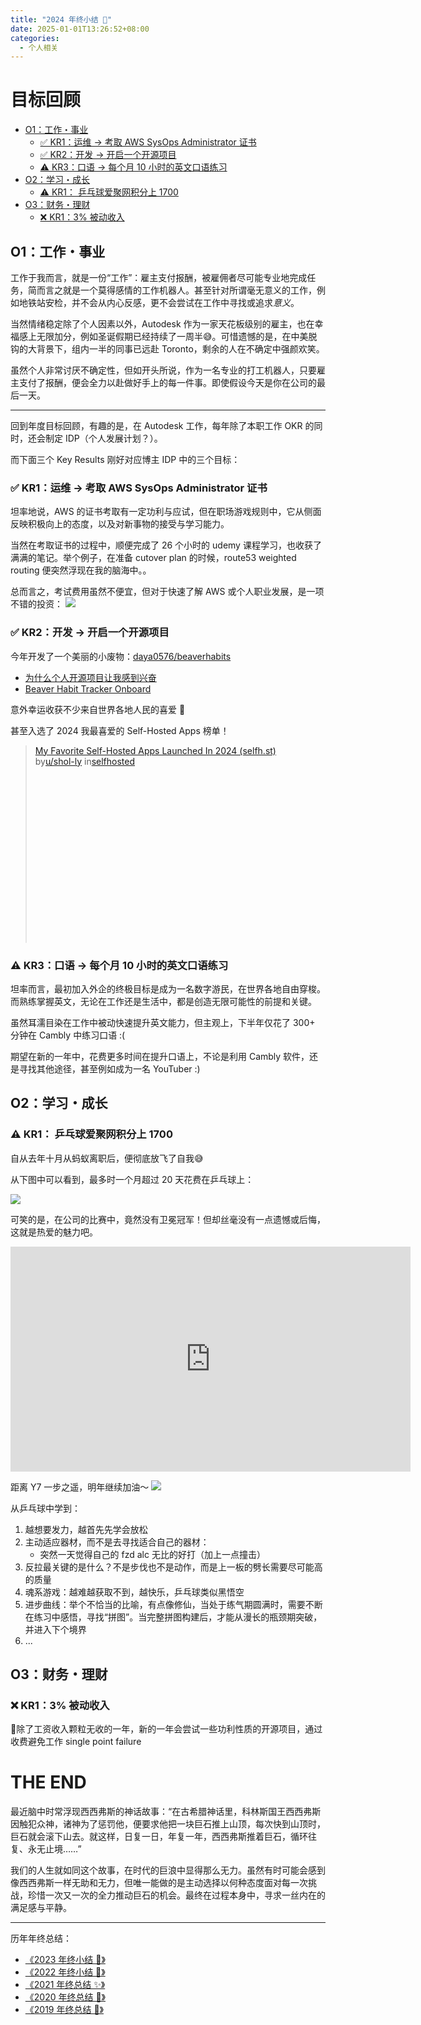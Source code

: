 ```yaml
---
title: "2024 年终小结 🦫"
date: 2025-01-01T13:26:52+08:00
categories:
  - 个人相关
---
```


# 目标回顾
- [O1：工作・事业](#o1：工作・事业)
  - [✅ KR1：运维 -> 考取 AWS SysOps Administrator 证书](#✅kr1：运维考取-aws-sysops-administrator证书)
  - [✅ KR2：开发 -> 开启一个开源项目](#✅kr2：开发开启一个开源项目)
  - [⚠️ KR3：口语 -> 每个月 10 小时的英文口语练习](#⚠️kr3：口语每个月-10小时的英文口语练习)
- [O2：学习・成长](#o2：学习・成长)
  - [⚠️ KR1： 乒乓球爱聚网积分上 1700](#⚠️kr1：乒乓球爱聚网积分上-1700)
- [O3：财务・理财](#o3：财务・理财)
  - [❌ KR1：3% 被动收入](#❌kr1：3被动收入)


## O1：工作・事业
工作于我而言，就是一份“工作”：雇主支付报酬，被雇佣者尽可能专业地完成任务，简而言之就是一个莫得感情的工作机器人。甚至针对所谓毫无意义的工作，例如地铁站安检，并不会从内心反感，更不会尝试在工作中寻找或追求*意义*。

当然情绪稳定除了个人因素以外，Autodesk 作为一家天花板级别的雇主，也在幸福感上无限加分，例如圣诞假期已经持续了一周半😅。可惜遗憾的是，在中美脱钩的大背景下，组内一半的同事已远赴 Toronto，剩余的人在不确定中强颜欢笑。

虽然个人非常讨厌不确定性，但如开头所说，作为一名专业的打工机器人，只要雇主支付了报酬，便会全力以赴做好手上的每一件事。即使假设今天是你在公司的最后一天。

---

回到年度目标回顾，有趣的是，在 Autodesk 工作，每年除了本职工作 OKR 的同时，还会制定 IDP（个人发展计划？）。

而下面三个 Key Results 刚好对应博主 IDP 中的三个目标：

### ✅ KR1：运维 -> 考取 AWS SysOps Administrator 证书
坦率地说，AWS 的证书考取有一定功利与应试，但在职场游戏规则中，它从侧面反映积极向上的态度，以及对新事物的接受与学习能力。

当然在考取证书的过程中，顺便完成了 26 个小时的 udemy 课程学习，也收获了满满的笔记。举个例子，在准备 cutover plan 的时候，route53 weighted routing 便突然浮现在我的脑海中。。

总而言之，考试费用虽然不便宜，但对于快速了解 AWS 或个人职业发展，是一项不错的投资：
![](/images/blog/global/17357148148964.jpg)

### ✅ KR2：开发 -> 开启一个开源项目
今年开发了一个美丽的小废物：[daya0576/beaverhabits](https://github.com/daya0576/beaverhabits)
- [为什么个人开源项目让我感到兴奋](/blog/20241116/open-source-feedback-loop/)
- [Beaver Habit Tracker Onboard](https://github.com/daya0576/beaverhabits/wiki/Beaver-Habit-Tracker-Onboard)

意外幸运收获不少来自世界各地人民的喜爱 🥰

甚至入选了 2024 我最喜爱的 Self-Hosted Apps 榜单！

<blockquote class="reddit-embed-bq" style="height:316px" data-embed-locale="en-EN" data-embed-theme="dark" data-embed-height="316"><a href="https://www.reddit.com/r/selfhosted/comments/1hpmmyp/my_favorite_selfhosted_apps_launched_in_2024/">My Favorite Self-Hosted Apps Launched In 2024 (selfh.st)</a><br> by<a href="https://www.reddit.com/user/shol-ly/">u/shol-ly</a> in<a href="https://www.reddit.com/r/selfhosted/">selfhosted</a></blockquote><script async="" src="https://embed.reddit.com/widgets.js" charset="UTF-8"></script>


### ⚠️ KR3：口语 -> 每个月 10 小时的英文口语练习
坦率而言，最初加入外企的终极目标是成为一名数字游民，在世界各地自由穿梭。而熟练掌握英文，无论在工作还是生活中，都是创造无限可能性的前提和关键。

虽然耳濡目染在工作中被动快速提升英文能力，但主观上，下半年仅花了 300+ 分钟在 Cambly 中练习口语 :(

期望在新的一年中，花费更多时间在提升口语上，不论是利用 Cambly 软件，还是寻找其他途径，甚至例如成为一名 YouTuber :)

## O2：学习・成长

### ⚠️ KR1： 乒乓球爱聚网积分上 1700 

自从去年十月从蚂蚁离职后，便彻底放飞了自我😅

从下图中可以看到，最多时一个月超过 20 天花费在乒乓球上：

![](/images/blog/global/17357136926306.jpg)

可笑的是，在公司的比赛中，竟然没有卫冕冠军！但却丝毫没有一点遗憾或后悔，这就是热爱的魅力吧。
<iframe width="640" height="360" src="https://www.youtube.com/embed/AttC2os7ftA?si=F_hY8gsApqG8dQYP" title="YouTube video player" frameborder="0" allow="accelerometer; autoplay; clipboard-write; encrypted-media; gyroscope; picture-in-picture; web-share" referrerpolicy="strict-origin-when-cross-origin" allowfullscreen></iframe>

距离 Y7 一步之遥，明年继续加油～
![](/images/blog/global/17357205612076.jpg)


从乒乓球中学到：
1. 越想要发力，越首先先学会放松
2. 主动适应器材，而不是去寻找适合自己的器材：
    - 突然一天觉得自己的 fzd alc 无比的好打（加上一点撞击）
3. 反拉最关键的是什么？不是步伐也不是动作，而是上一板的劈长需要尽可能高的质量 
4. 魂系游戏：越难越获取不到，越快乐，乒乓球类似黑悟空
5. 进步曲线：举个不恰当的比喻，有点像修仙，当处于练气期圆满时，需要不断在练习中感悟，寻找“拼图”。当完整拼图构建后，才能从漫长的瓶颈期突破，并进入下个境界
6. ...

## O3：财务・理财
### ❌ KR1：3% 被动收入
🤦除了工资收入颗粒无收的一年，新的一年会尝试一些功利性质的开源项目，通过收费避免工作 single point failure

# THE END
最近脑中时常浮现西西弗斯的神话故事：“在古希腊神话里，科林斯国王西西弗斯因触犯众神，诸神为了惩罚他，便要求他把一块巨石推上山顶，每次快到山顶时，巨石就会滚下山去。就这样，日复一日，年复一年，西西弗斯推着巨石，循环往复、永无止境……”

我们的人生就如同这个故事，在时代的巨浪中显得那么无力。虽然有时可能会感到像西西弗斯一样无助和无力，但唯一能做的是主动选择以何种态度面对每一次挑战，珍惜一次又一次的全力推动巨石的机会。最终在过程本身中，寻求一丝内在的满足感与平静。

---

历年年终总结：
- [《2023 年终小结 🎄》](/blog/20231226/2023-summary/)
- [《2022 年终小结 🐯》](/blog/20230122/2022-summary/)
- [《2021 年终总结 ✨》](/blog/20220101/2021-daya-summary/)
- [《2020 年终总结 🥳》](/blog/20210228/2020-summary/)
- [《2019 年终总结 🎉》](/blog/20200119/2019-summary/)